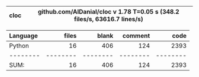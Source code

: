 cloc|github.com/AlDanial/cloc v 1.78  T=0.05 s (348.2 files/s, 63616.7 lines/s)
--- | ---

Language|files|blank|comment|code
:-------|-------:|-------:|-------:|-------:
Python|16|406|124|2393
--------|--------|--------|--------|--------
SUM:|16|406|124|2393
